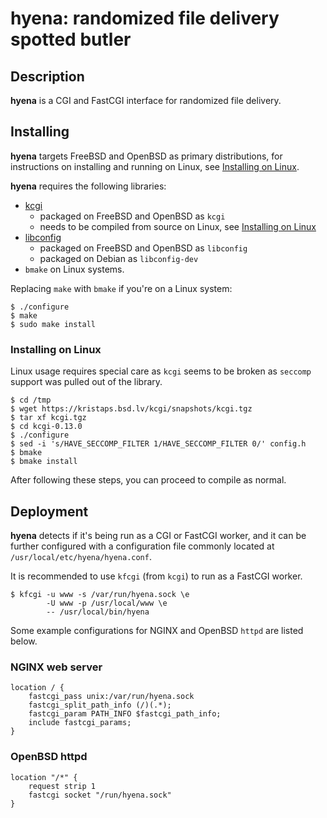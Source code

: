 # hyena: randomized file delivery spotted butler

## Description
**hyena** is a CGI and FastCGI interface for randomized file delivery.

## Installing
**hyena** targets FreeBSD and OpenBSD as primary distributions, for
instructions on installing and running on Linux, see
[Installing on Linux](#installing-on-linux).

**hyena** requires the following libraries:
- [kcgi](https://kristaps.bsd.lv/kcgi/)
  - packaged on FreeBSD and OpenBSD as `kcgi`
  - needs to be compiled from source on Linux, see [Installing on Linux](#installing-on-linux)
- [libconfig](https://hyperrealm.github.io)
  - packaged on FreeBSD and OpenBSD as `libconfig`
  - packaged on Debian as `libconfig-dev`
- `bmake` on Linux systems.

Replacing `make` with `bmake` if you're on a Linux system:
```
$ ./configure
$ make
$ sudo make install
```

### Installing on Linux
Linux usage requires special care as `kcgi` seems to be broken as `seccomp` support
was pulled out of the library.

```
$ cd /tmp
$ wget https://kristaps.bsd.lv/kcgi/snapshots/kcgi.tgz
$ tar xf kcgi.tgz
$ cd kcgi-0.13.0
$ ./configure
$ sed -i 's/HAVE_SECCOMP_FILTER 1/HAVE_SECCOMP_FILTER 0/' config.h
$ bmake
$ bmake install
```

After following these steps, you can proceed to compile as normal.

## Deployment
**hyena** detects if it's being run as a CGI or FastCGI worker, and it can be
further configured with a configuration file commonly located at
`/usr/local/etc/hyena/hyena.conf`.

It is recommended to use `kfcgi` (from `kcgi`) to run as a FastCGI worker.
```
$ kfcgi -u www -s /var/run/hyena.sock \e
        -U www -p /usr/local/www \e
        -- /usr/local/bin/hyena
```

Some example configurations for NGINX and OpenBSD `httpd` are listed below.

### NGINX web server
```
location / {
    fastcgi_pass unix:/var/run/hyena.sock
    fastcgi_split_path_info (/)(.*);
    fastcgi_param PATH_INFO $fastcgi_path_info;
    include fastcgi_params;
}
```

### OpenBSD httpd
```
location "/*" {
    request strip 1
    fastcgi socket "/run/hyena.sock"
}
```
